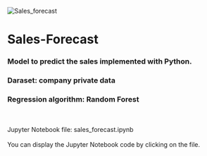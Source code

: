 ![Sales_forecast](https://user-images.githubusercontent.com/42385621/126335930-53c49b64-b9f9-49c2-b961-d2184c37e420.png)

# Sales-Forecast

### Model to predict the sales implemented with Python.
### Daraset: company private data
### Regression algorithm: Random Forest
<br/>
<br/>
Jupyter Notebook file: sales_forecast.ipynb
<br/>
<br/>
You can display the Jupyter Notebook code by clicking on the file.

